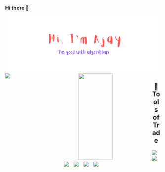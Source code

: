 ### Hi there 👋

<img align="center" src="./intro.png" />

<img align="left" width="47%" src="https://github-readme-stats.vercel.app/api?username=ajaypokharel&theme=nightowl&show_icons=true" />
<img align="left" width="47%" height="280px" src="https://github-readme-stats.vercel.app/api/top-langs/?username=ajaypokharel&theme=vision-friendly-dark" />


<h2 align="center"> 🔭 Tools of Trade</h2>
<p align="center">
  <img align="center" src="https://img.shields.io/badge/python-3670A0?style=for-the-badge&logo=python&logoColor=ffdd54" />&nbsp;&nbsp;&nbsp;
  <img align="center" src="https://img.shields.io/badge/javascript-%23323330.svg?style=for-the-badge&logo=javascript&logoColor=%23F7DF1E" />&nbsp;&nbsp;&nbsp;
  <img align="center" src="https://img.shields.io/badge/c-%2300599C.svg?style=for-the-badge&logo=c&logoColor=white" />&nbsp;&nbsp;&nbsp;
  <img align="center" src="https://img.shields.io/badge/django-%23092E20.svg?style=for-the-badge&logo=django&logoColor=white" />&nbsp;&nbsp;&nbsp;
  <img align="center" src="https://img.shields.io/badge/DJANGO-REST-ff1709?style=for-the-badge&logo=django&logoColor=white&color=ff1709&labelColor=gray" />&nbsp;&nbsp;&nbsp;
  <img align="center" src="https://img.shields.io/badge/react-%2320232a.svg?style=for-the-badge&logo=react&logoColor=%2361DAFB" />&nbsp;&nbsp;&nbsp;
</p>
